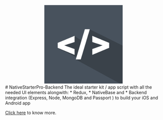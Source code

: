 <center><img src ="./images/1.png" style="width: 50%; hieght: 50%"></center>
# NativeStarterPro-Backend
The ideal starter kit / app script with all the needed UI elements alongwith:
  * Redux,
  * NativeBase and 
  * Backend integration (Express, Node, MongoDB and Passport ) to build your iOS and Android app

[Click here](https://) to know more.